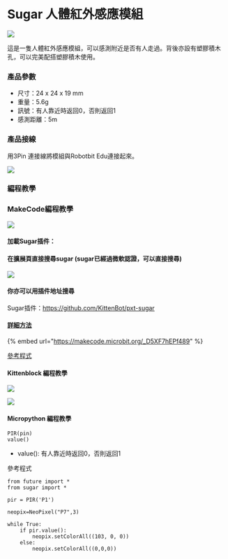 # Sugar 人體紅外感應模組

![](https://kittenbothk.readthedocs.io/en/latest/\_images/pir1.png)

這是一隻人體紅外感應模組，可以感測附近是否有人走過。背後亦設有塑膠積木孔，可以完美配搭塑膠積木使用。

### 產品參數

* 尺寸：24 x 24 x 19 mm
* 重量：5.6g
* 訊號：有人靠近時返回0，否則返回1
* 感測距離：5m

### 產品接線

用3Pin 連接線將模組與Robotbit Edu連接起來。

![](https://kittenbothk.readthedocs.io/en/latest/\_images/pir\_wire.png)

### 編程教學

### MakeCode編程教學

![](https://kittenbothk.readthedocs.io/en/latest/\_images/mcbanner15.png)

#### 加載Sugar插件：

#### 在擴展頁直接搜尋sugar (sugar已經過微軟認證，可以直接搜尋)

![](https://kittenbothk.readthedocs.io/en/latest/\_images/sugar\_search.gif)

#### 你亦可以用插件地址搜尋

Sugar插件：https://github.com/KittenBot/pxt-sugar

#### [詳細方法](../../ge-bian-cheng-ping-tai-jie-shao/makecode/kittenbotandmakecode.md)

{% embed url="https://makecode.microbit.org/_D5XF7hEPf489" %}

[參考程式](https://makecode.microbit.org/\_D5XF7hEPf489)

#### Kittenblock 編程教學

![](https://kittenbothk.readthedocs.io/en/latest/\_images/kbbanner9.png)

![](https://kittenbothk.readthedocs.io/en/latest/\_images/pir3.png)

#### Micropython 編程教學

```
PIR(pin)
value()
```

* value(): 有人靠近時返回0，否則返回1

參考程式

```
from future import *
from sugar import *

pir = PIR('P1')

neopix=NeoPixel("P7",3)

while True:
    if pir.value():
        neopix.setColorAll((103, 0, 0))
    else:
        neopix.setColorAll((0,0,0))
```
